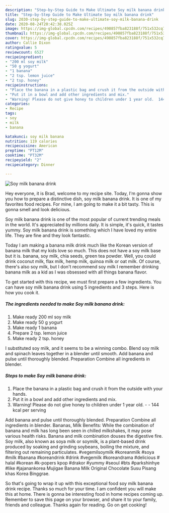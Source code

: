 ```yaml
---
description: "Step-by-Step Guide to Make Ultimate Soy milk banana drink"
title: "Step-by-Step Guide to Make Ultimate Soy milk banana drink"
slug: 2030-step-by-step-guide-to-make-ultimate-soy-milk-banana-drink
date: 2020-08-24T20:42:38.025Z
image: https://img-global.cpcdn.com/recipes/490857fba823188f/751x532cq70/soy-milk-banana-drink-recipe-main-photo.jpg
thumbnail: https://img-global.cpcdn.com/recipes/490857fba823188f/751x532cq70/soy-milk-banana-drink-recipe-main-photo.jpg
cover: https://img-global.cpcdn.com/recipes/490857fba823188f/751x532cq70/soy-milk-banana-drink-recipe-main-photo.jpg
author: Callie Dixon
ratingvalue: 5
reviewcount: 6527
recipeingredient:
- "200 ml soy milk"
- "50 g yogurt"
- "1 banana"
- "2 tsp. lemon juice"
- "2 tsp. honey"
recipeinstructions:
- "Place the banana in a plastic bag and crush it from the outside with your hands."
- "Put it in a bowl and add other ingredients and mix."
- "Warning! Please do not give honey to children under 1 year old.  144 kcal per serving"
categories:
- Recipe
tags:
- soy
- milk
- banana

katakunci: soy milk banana 
nutrition: 119 calories
recipecuisine: American
preptime: "PT12M"
cooktime: "PT32M"
recipeyield: "2"
recipecategory: Dinner

---
```



![Soy milk banana drink](https://img-global.cpcdn.com/recipes/490857fba823188f/751x532cq70/soy-milk-banana-drink-recipe-main-photo.jpg)

Hey everyone, it is Brad, welcome to my recipe site. Today, I'm gonna show you how to prepare a distinctive dish, soy milk banana drink. It is one of my favorites food recipes. For mine, I am going to make it a bit tasty. This is gonna smell and look delicious.

Soy milk banana drink is one of the most popular of current trending meals in the world. It's appreciated by millions daily. It is simple, it's quick, it tastes yummy. Soy milk banana drink is something which I have loved my entire life. They are fine and they look fantastic.

Today I am making a banana milk drink much like the Korean version of banana milk that my kids love so much. This does not have a soy milk base but it is. banana, soy milk, chia seeds, green tea powder. Well, you could drink coconut milk, flax milk, hemp milk, quinoa milk or oat milk. Of course, there&#39;s also soy milk, but I don&#39;t recommend soy milk I remember drinking banana milk as a kid as I was obsessed with all things banana flavor.


To get started with this recipe, we must first prepare a few ingredients. You can have soy milk banana drink using 5 ingredients and 3 steps. Here is how you cook it.

<!--inarticleads1-->

##### The ingredients needed to make Soy milk banana drink:

1. Make ready 200 ml soy milk
1. Make ready 50 g yogurt
1. Make ready 1 banana
1. Prepare 2 tsp. lemon juice
1. Make ready 2 tsp. honey


I substituted soy milk, and it seems to be a winning combo. Blend soy milk and spinach leaves together in a blender until smooth. Add banana and pulse until thoroughly blended. Preparation Combine all ingredients in blender. 

<!--inarticleads2-->

##### Steps to make Soy milk banana drink:

1. Place the banana in a plastic bag and crush it from the outside with your hands.
1. Put it in a bowl and add other ingredients and mix.
1. Warning! Please do not give honey to children under 1 year old. -  - 144 kcal per serving


Add banana and pulse until thoroughly blended. Preparation Combine all ingredients in blender. Bananas, Milk Benefits: While the combination of banana and milk has long been seen in chilled milkshakes, it may pose various health risks. Banana and milk combination douses the digestive fire. Soy milk, also known as soya milk or soymilk, is a plant-based drink produced by soaking and grinding soybeans, boiling the mixture, and filtering out remaining particulates. #vegemilsoymilk #koreanmilk #soya #milk #banana #koreandrink #drink #vegemilk #koreandrama #delicious # halal #korean #k-popers kpop #drakor #yummy #seoul #bts #parkshinhye #like #jajanankorea Mujigae Banana Milk Original Chocolate Susu Pisang khas Korea Binggrae. 

So that's going to wrap it up with this exceptional food soy milk banana drink recipe. Thanks so much for your time. I am confident you will make this at home. There is gonna be interesting food in home recipes coming up. Remember to save this page on your browser, and share it to your family, friends and colleague. Thanks again for reading. Go on get cooking!
